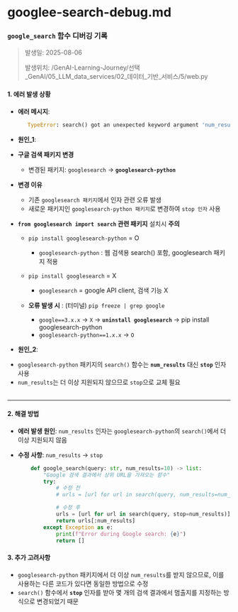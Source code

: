 # googlee-search-debug.md

### `google_search` 함수 디버깅 기록

   >  
   >  발생일: 2025-08-06
   >  
   >  발생위치: /GenAI-Learning-Journey/선택_GenAI/05_LLM_data_services/02_데이터_기반_서비스/5/web.py
   > 

#### 1. **에러 발생 상황**

* **에러 메시지**: 

    ```python
       TypeError: search() got an unexpected keyword argument 'num_results'
    ```

* **원인_1**:
- **구글 검색 패키지 변경**
  - 변경된 패키지: `googlesearch` → **`googlesearch-python`**

- **변경 이유**
  - 기존 `googlesearch 패키지`에서 인자 관련 오류 발생
  - 새로운 패키지인 `googlesearch-python 패키지`로 변경하여 `stop 인자` 사용

- **`from googlesearch import search` 관련 패키지** 설치시 **주의**
  - `pip install googlesearch-python` = O
    - `googlesearch-python` : 웹 검색용 search() 포함, googlesearch 패키지 적용

  - `pip install googlesearch` = X
    - `googlesearch` = google API client, 검색 기능 X 
        
  - **오류 발생 시** : (터미널) `pip freeze | grep google`
    - `google==3.x.x` → `X` → **`uninstall googlesearch`** → pip install googlesearch-python
    - `googlesearch-python==1.x.x` → `O`



* **원인_2**:
- `googlesearch-python` 패키지의 `search()` 함수는 **`num_results`** 대신 **`stop`** 인자 사용
- `num_results`는 더 이상 지원되지 않으므로 `stop`으로 교체 필요<br><br>

---

#### 2. **해결 방법**

* **에러 발생 원인**: `num_results` 인자는 `googlesearch-python`의 `search()`에서 더 이상 지원되지 않음
* **수정 사항**: `num_results` → `stop`

    ```python
        def google_search(query: str, num_results=10) -> list:
            "Google 검색 결과에서 상위 URL을 가져오는 함수"
            try:
                # 수정 전
                # urls = [url for url in search(query, num_results=num_results)]

                # 수정 후
                urls = [url for url in search(query, stop=num_results)]         # num_results -> stop 
                return urls[:num_results]
            except Exception as e:
                print(f"Error during Google search: {e}")
                return []
    ```

#### 3. **추가 고려사항**

* `googlesearch-python` 패키지에서 더 이상 `num_results`를 받지 않으므로, 이를 사용하는 다른 코드가 있다면 동일한 방법으로 수정
* `search()` 함수에서 **`stop`** 인자를 받아 몇 개의 검색 결과에서 멈출지를 지정하는 방식으로 변경되었기 때문
